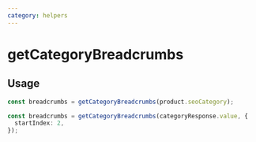 ```yaml
---
category: helpers
---
```


# getCategoryBreadcrumbs

<!-- PLACEHOLDER_DESCRIPTION -->

## Usage

```ts
const breadcrumbs = getCategoryBreadcrumbs(product.seoCategory);
```

```ts
const breadcrumbs = getCategoryBreadcrumbs(categoryResponse.value, {
  startIndex: 2,
});
```
